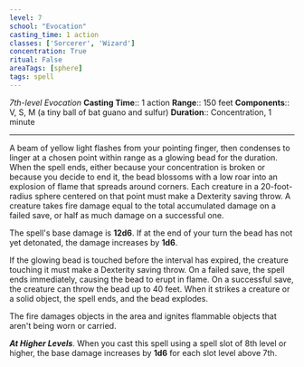 ```yaml
---
level: 7
school: "Evocation"
casting_time: 1 action
classes: ['Sorcerer', 'Wizard']
concentration: True
ritual: False
areaTags: [sphere]
tags: spell
---
```


_7th-level Evocation_
**Casting Time**:: 1 action
**Range**:: 150 feet
**Components**:: V, S, M (a tiny ball of bat guano and sulfur)
**Duration**:: Concentration, 1 minute

---

A beam of yellow light flashes from your pointing finger, then condenses to linger at a chosen point within range as a glowing bead for the duration. When the spell ends, either because your concentration is broken or because you decide to end it, the bead blossoms with a low roar into an explosion of flame that spreads around corners. Each creature in a 20-foot-radius sphere centered on that point must make a Dexterity saving throw. A creature takes fire damage equal to the total accumulated damage on a failed save, or half as much damage on a successful one.

The spell's base damage is **12d6**. If at the end of your turn the bead has not yet detonated, the damage increases by **1d6**.

If the glowing bead is touched before the interval has expired, the creature touching it must make a Dexterity saving throw. On a failed save, the spell ends immediately, causing the bead to erupt in flame. On a successful save, the creature can throw the bead up to 40 feet. When it strikes a creature or a solid object, the spell ends, and the bead explodes.

The fire damages objects in the area and ignites flammable objects that aren't being worn or carried.


**_At Higher Levels_**. When you cast this spell using a spell slot of 8th level or higher, the base damage increases by **1d6** for each slot level above 7th.


